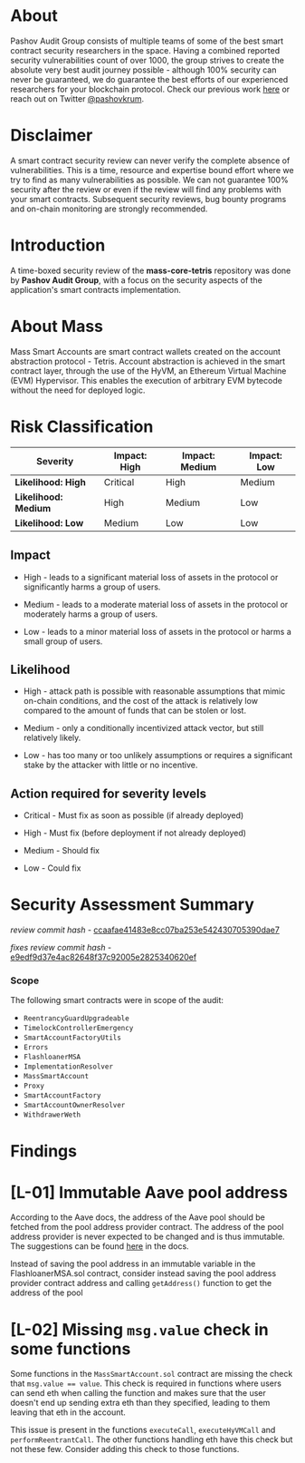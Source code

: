 # About

Pashov Audit Group consists of multiple teams of some of the best smart contract security researchers in the space. Having a combined reported security vulnerabilities count of over 1000, the group strives to create the absolute very best audit journey possible - although 100% security can never be guaranteed, we do guarantee the best efforts of our experienced researchers for your blockchain protocol. Check our previous work [here](https://github.com/pashov/audits) or reach out on Twitter [@pashovkrum](https://twitter.com/pashovkrum).

# Disclaimer

A smart contract security review can never verify the complete absence of vulnerabilities. This is a time, resource and expertise bound effort where we try to find as many vulnerabilities as possible. We can not guarantee 100% security after the review or even if the review will find any problems with your smart contracts. Subsequent security reviews, bug bounty programs and on-chain monitoring are strongly recommended.

# Introduction

A time-boxed security review of the **mass-core-tetris** repository was done by **Pashov Audit Group**, with a focus on the security aspects of the application's smart contracts implementation.

# About Mass

Mass Smart Accounts are smart contract wallets created on the account abstraction protocol - Tetris. Account abstraction is achieved in the smart contract layer, through the use of the HyVM, an Ethereum Virtual Machine (EVM) Hypervisor. This enables the execution of arbitrary EVM bytecode without the need for deployed logic.

# Risk Classification

| Severity               | Impact: High | Impact: Medium | Impact: Low |
| ---------------------- | ------------ | -------------- | ----------- |
| **Likelihood: High**   | Critical     | High           | Medium      |
| **Likelihood: Medium** | High         | Medium         | Low         |
| **Likelihood: Low**    | Medium       | Low            | Low         |

## Impact

- High - leads to a significant material loss of assets in the protocol or significantly harms a group of users.

- Medium - leads to a moderate material loss of assets in the protocol or moderately harms a group of users.

- Low - leads to a minor material loss of assets in the protocol or harms a small group of users.

## Likelihood

- High - attack path is possible with reasonable assumptions that mimic on-chain conditions, and the cost of the attack is relatively low compared to the amount of funds that can be stolen or lost.

- Medium - only a conditionally incentivized attack vector, but still relatively likely.

- Low - has too many or too unlikely assumptions or requires a significant stake by the attacker with little or no incentive.

## Action required for severity levels

- Critical - Must fix as soon as possible (if already deployed)

- High - Must fix (before deployment if not already deployed)

- Medium - Should fix

- Low - Could fix

# Security Assessment Summary

_review commit hash_ - [ccaafae41483e8cc07ba253e542430705390dae7](https://github.com/MassDotMoney/mass-core-tetris/tree/ccaafae41483e8cc07ba253e542430705390dae7)

_fixes review commit hash_ - [e9edf9d37e4ac82648f37c92005e2825340620ef](https://github.com/MassDotMoney/mass-core-tetris/tree/e9edf9d37e4ac82648f37c92005e2825340620ef)

### Scope

The following smart contracts were in scope of the audit:

- `ReentrancyGuardUpgradeable`
- `TimelockControllerEmergency`
- `SmartAccountFactoryUtils`
- `Errors`
- `FlashloanerMSA`
- `ImplementationResolver`
- `MassSmartAccount`
- `Proxy`
- `SmartAccountFactory`
- `SmartAccountOwnerResolver`
- `WithdrawerWeth`

# Findings

# [L-01] Immutable Aave pool address

According to the Aave docs, the address of the Aave pool should be fetched from the pool address provider contract. The address of the pool address provider is never expected to be changed and is thus immutable. The suggestions can be found [here](https://docs.aave.com/developers/core-contracts/pooladdressesprovider#pooladdressesprovider) in the docs.

Instead of saving the pool address in an immutable variable in the FlashloanerMSA.sol contract, consider instead saving the pool address provider contract address and calling `getAddress()` function to get the address of the pool

# [L-02] Missing `msg.value` check in some functions

Some functions in the `MassSmartAccount.sol` contract are missing the check that `msg.value == value`. This check is required in functions where users can send eth when calling the function and makes sure that the user doesn't end up sending extra eth than they specified, leading to them leaving that eth in the account.

This issue is present in the functions `executeCall`, `executeHyVMCall` and `performReentrantCall`. The other functions handling eth have this check but not these few. Consider adding this check to those functions.
